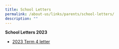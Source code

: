 ```yaml
---
title: School Letters
permalink: /about-us/links/parents/school-letters/
description: ""
---
```

**School Letters 2023**

* [2023 Term 4 letter](/files/2023%20term%204%20letter%20to%20parents.pdf)